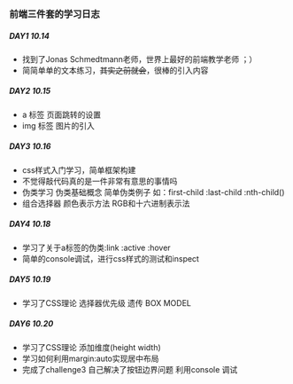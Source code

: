 ### 前端三件套的学习日志

##### DAY1 10.14

<ul>
    <li>找到了Jonas Schmedtmann老师，世界上最好的前端教学老师 ；）</li>
    <li>简简单单的文本练习，<s>其实之前就会</s>，很棒的引入内容</li>
</ul>

##### DAY2 10.15

<ul>
    <li>a 标签 页面跳转的设置</li>
    <li>img 标签 图片的引入</li>
</ul>

##### DAY3 10.16

<ul>
    <li>css样式入门学习，简单框架构建</li>
    <li>不觉得敲代码真的是一件非常有意思的事情吗</li>
    <li>伪类学习 伪类基础概念 简单伪类例子 如：first-child :last-child :nth-child()</li>
    <li>组合选择器 颜色表示方法 RGB和十六进制表示法
</ul>

##### DAY4 10.18

<ul>
    <li>学习了关于a标签的伪类:link :active :hover</li>
    <li>简单的console调试，进行css样式的测试和inspect</li>
</ul>

##### DAY5 10.19

<ul>
    <li>学习了CSS理论 选择器优先级 遗传 BOX MODEL</li>
</ul>

##### DAY6 10.20

<ul>
    <li>学习了CSS理论 添加维度(height width)</li>
    <li>学习如何利用margin:auto实现居中布局</li>
    <li>完成了challenge3 自己解决了按钮边界问题 利用console 调试</li>
</ul>
